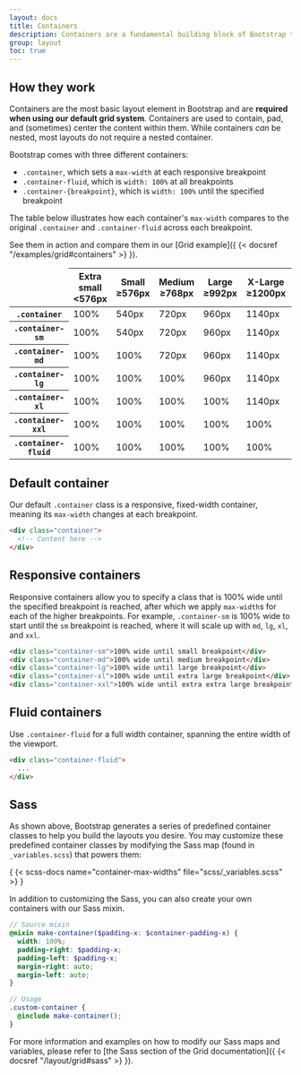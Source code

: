 ```yaml
---
layout: docs
title: Containers
description: Containers are a fundamental building block of Bootstrap that contain, pad, and align your content within a given device or viewport.
group: layout
toc: true
---
```


## How they work

Containers are the most basic layout element in Bootstrap and are **required when using our default grid system**. Containers are used to contain, pad, and (sometimes) center the content within them. While containers *can* be nested, most layouts do not require a nested container.

Bootstrap comes with three different containers:

- `.container`, which sets a `max-width` at each responsive breakpoint
- `.container-fluid`, which is `width: 100%` at all breakpoints
- `.container-{breakpoint}`, which is `width: 100%` until the specified breakpoint

The table below illustrates how each container's `max-width` compares to the original `.container` and `.container-fluid` across each breakpoint.

See them in action and compare them in our [Grid example]({ {< docsref "/examples/grid#containers" >} }).

<table class="table">
  <thead>
    <tr>
      <td class="border-dark"></td>
      <th scope="col">
        Extra small<br>
        <span class="fw-normal">&lt;576px</span>
      </th>
      <th scope="col">
        Small<br>
        <span class="fw-normal">&ge;576px</span>
      </th>
      <th scope="col">
        Medium<br>
        <span class="fw-normal">&ge;768px</span>
      </th>
      <th scope="col">
        Large<br>
        <span class="fw-normal">&ge;992px</span>
      </th>
      <th scope="col">
        X-Large<br>
        <span class="fw-normal">&ge;1200px</span>
      </th>
      <th scope="col">
        XX-Large<br>
        <span class="fw-normal">&ge;1400px</span>
      </th>
    </tr>
  </thead>
  <tbody>
    <tr>
      <th scope="row" class="fw-normal"><code>.container</code></th>
      <td class="text-muted">100%</td>
      <td>540px</td>
      <td>720px</td>
      <td>960px</td>
      <td>1140px</td>
      <td>1320px</td>
    </tr>
    <tr>
      <th scope="row" class="fw-normal"><code>.container-sm</code></th>
      <td class="text-muted">100%</td>
      <td>540px</td>
      <td>720px</td>
      <td>960px</td>
      <td>1140px</td>
      <td>1320px</td>
    </tr>
    <tr>
      <th scope="row" class="fw-normal"><code>.container-md</code></th>
      <td class="text-muted">100%</td>
      <td class="text-muted">100%</td>
      <td>720px</td>
      <td>960px</td>
      <td>1140px</td>
      <td>1320px</td>
    </tr>
    <tr>
      <th scope="row" class="fw-normal"><code>.container-lg</code></th>
      <td class="text-muted">100%</td>
      <td class="text-muted">100%</td>
      <td class="text-muted">100%</td>
      <td>960px</td>
      <td>1140px</td>
      <td>1320px</td>
    </tr>
    <tr>
      <th scope="row" class="fw-normal"><code>.container-xl</code></th>
      <td class="text-muted">100%</td>
      <td class="text-muted">100%</td>
      <td class="text-muted">100%</td>
      <td class="text-muted">100%</td>
      <td>1140px</td>
      <td>1320px</td>
    </tr>
    <tr>
      <th scope="row" class="fw-normal"><code>.container-xxl</code></th>
      <td class="text-muted">100%</td>
      <td class="text-muted">100%</td>
      <td class="text-muted">100%</td>
      <td class="text-muted">100%</td>
      <td class="text-muted">100%</td>
      <td>1320px</td>
    </tr>
    <tr>
      <th scope="row" class="fw-normal"><code>.container-fluid</code></th>
      <td class="text-muted">100%</td>
      <td class="text-muted">100%</td>
      <td class="text-muted">100%</td>
      <td class="text-muted">100%</td>
      <td class="text-muted">100%</td>
      <td class="text-muted">100%</td>
    </tr>
  </tbody>
</table>

## Default container

Our default `.container` class is a responsive, fixed-width container, meaning its `max-width` changes at each breakpoint.

```html
<div class="container">
  <!-- Content here -->
</div>
```

## Responsive containers

Responsive containers allow you to specify a class that is 100% wide until the specified breakpoint is reached, after which we apply `max-width`s for each of the higher breakpoints. For example, `.container-sm` is 100% wide to start until the `sm` breakpoint is reached, where it will scale up with `md`, `lg`, `xl`, and `xxl`.

```html
<div class="container-sm">100% wide until small breakpoint</div>
<div class="container-md">100% wide until medium breakpoint</div>
<div class="container-lg">100% wide until large breakpoint</div>
<div class="container-xl">100% wide until extra large breakpoint</div>
<div class="container-xxl">100% wide until extra extra large breakpoint</div>
```

## Fluid containers

Use `.container-fluid` for a full width container, spanning the entire width of the viewport.

```html
<div class="container-fluid">
  ...
</div>
```

## Sass

As shown above, Bootstrap generates a series of predefined container classes to help you build the layouts you desire. You may customize these predefined container classes by modifying the Sass map (found in `_variables.scss`) that powers them:

{ {< scss-docs name="container-max-widths" file="scss/_variables.scss" >} }

In addition to customizing the Sass, you can also create your own containers with our Sass mixin.

```scss
// Source mixin
@mixin make-container($padding-x: $container-padding-x) {
  width: 100%;
  padding-right: $padding-x;
  padding-left: $padding-x;
  margin-right: auto;
  margin-left: auto;
}

// Usage
.custom-container {
  @include make-container();
}
```

For more information and examples on how to modify our Sass maps and variables, please refer to [the Sass section of the Grid documentation]({ {< docsref "/layout/grid#sass" >} }).
